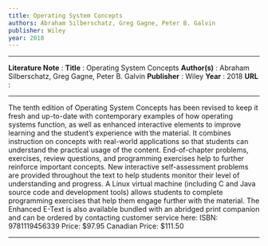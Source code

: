 ```yaml
---
title: Operating System Concepts
authors: Abraham Silberschatz, Greg Gagne, Peter B. Galvin
publisher: Wiley
year: 2018
---
```

***
**Literature Note** :
**Title** : Operating System Concepts
**Author(s)** : Abraham Silberschatz, Greg Gagne, Peter B. Galvin
**Publisher** : Wiley
**Year** : 2018
**URL** : 
***
The tenth edition of Operating System Concepts has been revised to keep it fresh and up-to-date with contemporary examples of how operating systems function, as well as enhanced interactive elements to improve learning and the student’s experience with the material. It combines instruction on concepts with real-world applications so that students can understand the practical usage of the content. End-of-chapter problems, exercises, review questions, and programming exercises help to further reinforce important concepts. New interactive self-assessment problems are provided throughout the text to help students monitor their level of understanding and progress. A Linux virtual machine (including C and Java source code and development tools) allows students to complete programming exercises that help them engage further with the material. The Enhanced E-Text is also available bundled with an abridged print companion and can be ordered by contacting customer service here: ISBN: 9781119456339 Price: $97.95 Canadian Price: $111.50
***

